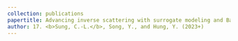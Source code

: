 ```yaml
---
collection: publications
papertitle: Advancing inverse scattering with surrogate modeling and Bayesian inference for functional inputs
author: 17. <b>Sung, C.-L.</b>, Song, Y., and Hung, Y. (2023+)
---
```

